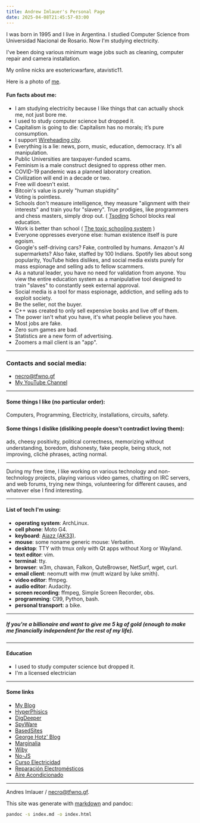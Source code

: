 ```yaml
---
title: Andrew Imlauer's Personal Page
date: 2025-04-08T21:45:57-03:00
---
```

I was born in 1995 and I live in Argentina. I studied Computer Science from Universidad Nacional de Rosario. Now I'm studying electricity.

I've been doing various minimum wage jobs such as cleaning, computer repair and camera installation.

My online nicks are esotericwarfare, atavistic11.

Here is a photo of [me](https://miinstagram.github.io/me/mpv-shot0034.jpg).

#### Fun facts about me:

* I am studying electricity because I like things that can actually shock me, not just bore me.
* I used to study computer science but dropped it.
* Capitalism is going to die: Capitalism has no morals; it’s pure consumption.
* I support [Wireheading city](https://geohot.github.io/blog/jekyll/update/2023/04/11/wireheading-city.html).
* Everything is a lie: news, porn, music, education, democracy. It's all manipulation.
* Public Universities are taxpayer-funded scams.
* Feminism is a male construct designed to oppress other men.
* COVID-19 pandemic was a planned laboratory creation.
* Civilization will end in a decade or two.
* Free will doesn't exist.
* Bitcoin's value is purely "human stupidity"
* Voting is pointless.
* Schools don't measure intelligence, they measure "alignment with their interests" and train you for "slavery". True prodigies, like programmers and chess masters, simply drop out. ( [Tsoding](https://www.youtube.com/embed/6Ptopme84Vw)
School blocks real education.
* Work is better than school ( [The toxic schooling system](https://digdeeper.love/articles/school.xhtml) )
* Everyone oppresses everyone else: human existence itself is pure egoism.</li>
* Google's self-driving cars? Fake, controlled by humans. Amazon's AI supermarkets? Also fake, staffed by 100 Indians. Spotify lies about song popularity, YouTube hides dislikes, and social media exists purely for mass espionage and selling ads to fellow scammers.
* As a natural leader, you have no need for validation from anyone. You view the entire education system as a manipulative tool designed to train "slaves" to constantly seek external approval.
* Social media is a tool for mass espionage, addiction, and selling ads to exploit society.
* Be the seller, not the buyer.
* C++ was created to only sell expensive books and live off of them.
* The power isn't what you have, it's what people believe you have.
* Most jobs are fake.
* Zero sum games are bad.
* Statistics are a new form of advertising.
* Zoomers a mail client is an "app".

---

### Contacts and social media:

* [necro@tfwno.gf](mailto:necro@tfwno.gf)
* [My YouTube Channel](https://www.youtube.com/channel/UCIBeANd-ORSKPOg7PPMWCqw)

---

#### Some things I like (no particular order):

Computers, Programming, Electricity, installations, circuits, safety.

#### Some things I dislike (disliking people doesn't contradict loving them):

ads, cheesy positivity, political correctness, memorizing without understanding, boredom, dishonesty, fake people, being stuck, not improving, cliché phrases, acting normal.

---

During my free time, I like working on various technology and non-technology projects, playing various video games, chatting on IRC servers, and web forums, trying new things, volunteering for different causes, and whatever else I find interesting.

---

#### List of tech I'm using:

* **operating system**: ArchLinux.
* **cell phone**: Moto G4.
* **keyboard**: [Ajazz (AK33)](https://vas.neocities.org/pics/ak33_vs_old.jpg).
* **mouse**: some noname generic mouse: Verbatim.
* **desktop**: TTY with tmux only with Qt apps without Xorg or Wayland.
* **text editor**: vim.
* **terminal**: tty.
* **browser**: w3m, chawan, Falkon, QuteBrowser, NetSurf, wget, curl.
* **email client**: neomutt with mw (mutt wizard by luke smith).
* **video editor**: ffmpeg.
* **audio editor**: Audacity.
* **screen recording**: ffmpeg, Simple Screen Recorder, obs.
* **programming**: C99, Python, bash.
* **personal transport**: a bike.

---

##### If you're a billionaire and want to give me 5 kg of gold (enough to make me financially independent for the rest of my life).

---

#### Education

* I used to study computer science but dropped it.
* I'm a licensed electrician

---

#### Some links

* [My Blog](https://imlauera.github.io)
* [HyperPhisics](http://hyperphysics.phy-astr.gsu.edu/hbasees/hframe.html)
* [DigDeeper](https://digdeeper.love/)
* [SpyWare](https://spyware.neocities.org/articles/)
* [BasedSites](https://basedsites.neocities.org)
* [George Hotz' Blog](https://geohot.github.io/blog)
* [Marginalia](https://explore2.marginalia.nu/)
* [Wiby](https://wiby.me)
* [No-JS](https://no-js.club/)
* [Curso Electricidad](https://cursoelectricidad.github.io/)
* [Reparación Electromésticos](https://cursoelectrodomesticos.github.io/)
* [Aire Acondicionado](https://cursoaa.github.io/)

---

Andres Imlauer / [necro@tfwno.gf](mailto:necro@tfwno.gf).

This site was generate with [markdown](/markdown.html) and pandoc:

```bash
pandoc -s index.md -o index.html
```
